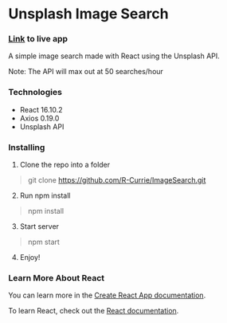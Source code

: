 # Unsplash Image Search

### [Link](https://r-currie-image-search.herokuapp.com/) to live app

A simple image search made with React using the Unsplash API.

Note: The API will max out at 50 searches/hour

### Technologies
* React 16.10.2
* Axios 0.19.0
* Unsplash API

### Installing

1. Clone the repo into a folder
> git clone https://github.com/R-Currie/ImageSearch.git
2. Run npm install
> npm install
3. Start server
> npm start
4. Enjoy!

### Learn More About React

You can learn more in the [Create React App documentation](https://facebook.github.io/create-react-app/docs/getting-started).

To learn React, check out the [React documentation](https://reactjs.org/).
